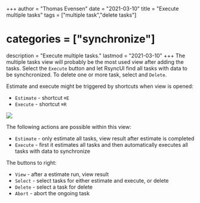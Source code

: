 +++
author = "Thomas Evensen"
date = "2021-03-10"
title =  "Execute multiple tasks"
tags = ["multiple task","delete tasks"]
# categories = ["synchronize"]
description = "Execute multiple tasks."
lastmod = "2021-03-10"
+++
The multiple tasks view will probably be the most used view after adding the tasks. Select the `Execute` button and let RsyncUI find all tasks with data to be synchcronized.  To delete one or more task, select and `Delete`.

Estimate and execute might be triggered by shortcuts when view is opened:

- `Estimate` - shortcut `⌘E`
- `Execute` - shortcut `⌘R`

![](/images/multipletasks/multipletasks.png)

The following actions are possible within this view:

- `Estimate` - only estimate all tasks, view result after estimate is completed
- `Execute` - first it estimates all tasks and then automatically executes all tasks with data to synchronize

The buttons to right:

- `View` - after a estimate run, view result
- `Select` - select tasks for either estimate and execute, or delete
- `Delete` - select a task for delete
- `Abort` - abort the ongoing task
